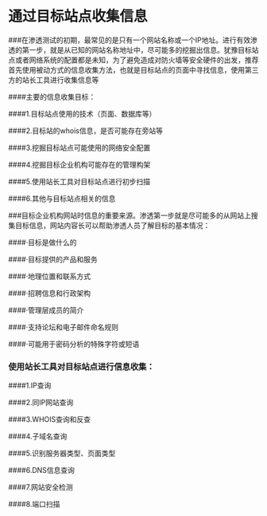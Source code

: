 # 通过目标站点收集信息

###在渗透测试的初期，最常见的是只有一个网站名称或一个IP地址。进行有效渗透的第一步，就是从已知的网站名称地址中，尽可能多的挖掘出信息。犹豫目标站点或者网络系统的配置都是未知，为了避免造成对防火墙等安全硬件的出发，推荐首先使用被动方式的信息收集方法，也就是目标站点的页面中寻找信息，使用第三方的站长工具进行收集信息等

####主要的信息收集目标：

####1.目标站点使用的技术（页面、数据库等）

####2.目标站的whois信息，是否可能存在旁站等

####3.挖掘目标站点可能使用的网络安全配置

####4.挖掘目标企业机构可能存在的管理构架

####5.使用站长工具对目标站点进行初步扫描

####6.其他与目标站点相关的信息

###目标企业机构网站时信息的重要来源。渗透第一步就是尽可能多的从网站上搜集目标信息，网站内容长可以帮助渗透人员了解目标的基本情况：

####·目标是做什么的

####·目标提供的产品和服务

####·地理位置和联系方式

####·招聘信息和行政架构

####·管理层成员的简介

####·支持论坛和电子邮件命名规则

####·可能用于密码分析的特殊字符或短语

### 使用站长工具对目标站点进行信息收集：

####1.IP查询

####2.同IP网站查询

####3.WHOIS查询和反查

####4.子域名查询

####5.识别服务器类型、页面类型

####6.DNS信息查询

####7.网站安全检测

####8.端口扫描